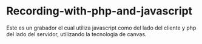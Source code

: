 # Recording-with-php-and-javascript

Este es un grabador el cual utiliza javascript como del lado del cliente y php del lado del servidor, utilizando la tecnologia de canvas.
